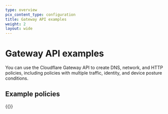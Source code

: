```yaml
---
type: overview
pcx_content_type: configuration
title: Gateway API examples
weight: 2
layout: wide
---
```


# Gateway API examples

You can use the Cloudflare Gateway API to create DNS, network, and HTTP policies, including policies with multiple traffic, identity, and device posture conditions.

## Example policies

{{<list-examples directory="/cloudflare-one/api-terraform/gateway-api-examples/">}}
